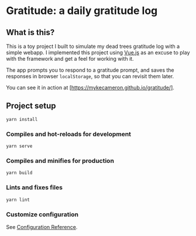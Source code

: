 # Gratitude: a daily gratitude log

## What is this?

This is a toy project I built to simulate my dead trees gratitude log with a
simple webapp. I implemented this project using [Vue.js](https://vuejs.org/)
as an excuse to play with the framework and get a feel for working with it.

The app prompts you to respond to a gratitude prompt, and saves the responses
in browser `localStorage`, so that you can revisit them later.

You can see it in action at [https://mykecameron.github.io/gratitude/].

## Project setup

```
yarn install
```

### Compiles and hot-reloads for development

```
yarn serve
```

### Compiles and minifies for production

```
yarn build
```

### Lints and fixes files

```
yarn lint
```

### Customize configuration

See [Configuration Reference](https://cli.vuejs.org/config/).
